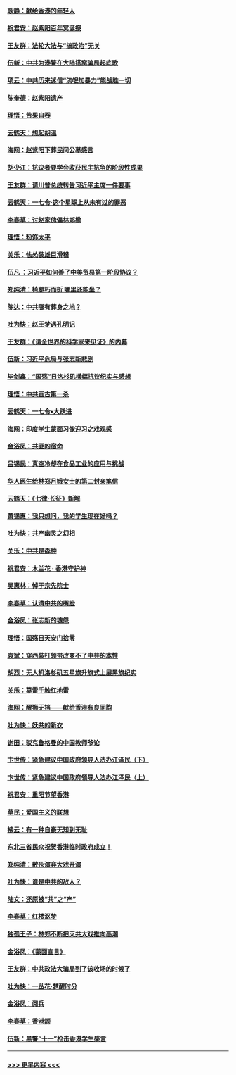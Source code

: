 #### [耿静：献给香港的年轻人](../pages/nsc993/n11602462.md?t=10211801) 
#### [祝君安：赵紫阳百年冥诞祭](../pages/nsc993/n11601386.md?t=10211801) 
#### [王友群：法轮大法与“搞政治”无关](../pages/nsc993/n11601658.md?t=10211801) 
#### [伍新：中共为港警在大陆搭窝骗局起底歌](../pages/nsc993/n11601536.md?t=10211801) 
#### [项云：中共历来迷信“流氓加暴力”能战胜一切](../pages/nsc993/n11601496.md?t=10211801) 
#### [陈奎德：赵紫阳遗产](../pages/nsc993/n11601444.md?t=10211801) 
#### [理悟：苦果自吞](../pages/nsc993/n11601385.md?t=10211801) 
#### [云鹤天：想起胡温](../pages/nsc993/n11600033.md?t=10211801) 
#### [海网：赵紫阳下葬民间公墓感言](../pages/nsc993/n11600021.md?t=10211801) 
#### [胡少江：抗议者要学会收获民主抗争的阶段性成果](../pages/nsc993/n11599626.md?t=10211801) 
#### [王友群：请川普总统转告习近平主席一件要事](../pages/nsc993/n11599533.md?t=10211801) 
#### [云鹤天：一七令‧这个星球上从未有过的罪恶](../pages/nsc993/n11598881.md?t=10211801) 
#### [李春草：讨赵家傀儡林郑檄](../pages/nsc993/n11598789.md?t=10211801) 
#### [理悟：粉饰太平](../pages/nsc993/n11598776.md?t=10211801) 
#### [关乐：怯怂装雄巨滑稽](../pages/nsc993/n11598767.md?t=10211801) 
#### [伍凡 ：习近平如何善了中美贸易第一阶段协议？](../pages/nsc993/n11596305.md?t=10211801) 
#### [郑纯清：椅腿朽而折 哪里还能坐？](../pages/nsc993/n11596273.md?t=10211801) 
#### [陈达：中共哪有葬身之地？](../pages/nsc993/n11596253.md?t=10211801) 
#### [吐为快：赵王梦遇孔明记](../pages/nsc993/n11596208.md?t=10211801) 
#### [王友群：《请全世界的科学家来见证》的内幕](../pages/nsc993/n11594091.md?t=10211801) 
#### [伍新：习近平危局与张志新悲剧](../pages/nsc993/n11594089.md?t=10211801) 
#### [毕剑鑫：“国殇”日洛杉矶横幅抗议纪实与感想](../pages/nsc993/n11591301.md?t=10211801) 
#### [理悟：中共亘古第一杀](../pages/nsc993/n11590734.md?t=10211801) 
#### [云鹤天：一七令•大跃进](../pages/nsc993/n11590699.md?t=10211801) 
#### [海网：印度学生蒙面习像迎习之戏观感](../pages/nsc993/n11590675.md?t=10211801) 
#### [金浴凤：共匪的宿命](../pages/nsc993/n11586383.md?t=10211801) 
#### [吕锡民：真空冷却在食品工业的应用与挑战](../pages/nsc993/n11585819.md?t=10211801) 
#### [华人医生给林郑月娥女士的第二封亲笔信](../pages/nsc993/n11585124.md?t=10211801) 
#### [云鹤天：《七律·长征》新解](../pages/nsc993/n11584578.md?t=10211801) 
#### [萧锡惠：我只想问，我的学生现在好吗？](../pages/nsc993/n11583828.md?t=10211801) 
#### [吐为快：共产幽灵之幻相](../pages/nsc993/n11583224.md?t=10211801) 
#### [关乐：中共是孬种](../pages/nsc993/n11582099.md?t=10211801) 
#### [祝君安：木兰花 · 香港守护神](../pages/nsc993/n11581782.md?t=10211801) 
#### [吴惠林：悼于宗先院士](../pages/nsc993/n11580283.md?t=10211801) 
#### [李春草：认清中共的嘴脸](../pages/nsc993/n11579954.md?t=10211801) 
#### [金浴凤：张志新的魂怨](../pages/nsc993/n11579913.md?t=10211801) 
#### [理悟：国殇日天安门拾零](../pages/nsc993/n11579843.md?t=10211801) 
#### [袁斌：穿西装打领带改变不了中共的本性](../pages/nsc993/n11579814.md?t=10211801) 
#### [胡烈：无人机洛杉矶五星旗升旗式上展黑旗纪实](../pages/nsc993/n11579322.md?t=10211801) 
#### [关乐：莫雷手触红地雷](../pages/nsc993/n11577862.md?t=10211801) 
#### [海网：醒狮无挡——献给香港有良同胞](../pages/nsc993/n11577835.md?t=10211801) 
#### [吐为快：妖共的新衣](../pages/nsc993/n11577575.md?t=10211801) 
#### [谢田：驳克鲁格曼的中国教师爷论](../pages/nsc993/n11575034.md?t=10211801) 
#### [卞世传：紧急建议中国政府领导人法办江泽民（下）](../pages/nsc993/n11573390.md?t=10211801) 
#### [卞世传：紧急建议中国政府领导人法办江泽民（上）](../pages/nsc993/n11573208.md?t=10211801) 
#### [祝君安：重阳节望香港](../pages/nsc993/n11573190.md?t=10211801) 
#### [草民：爱国主义的联想](../pages/nsc993/n11572333.md?t=10211801) 
#### [拂云：有一种自豪无知到无耻](../pages/nsc993/n11572006.md?t=10211801) 
#### [东北三省民众祝贺香港临时政府成立！](../pages/nsc993/n11571215.md?t=10211801) 
#### [郑纯清：散伙演弃大戏开演](../pages/nsc993/n11570826.md?t=10211801) 
#### [吐为快：谁是中共的敌人？](../pages/nsc993/n11570817.md?t=10211801) 
#### [陆文：还原被“共”之“产”](../pages/nsc993/n11570798.md?t=10211801) 
#### [李春草：红楼沤梦](../pages/nsc993/n11569673.md?t=10211801) 
#### [独孤王子：林郑不断把灭共大戏推向高潮](../pages/nsc993/n11569381.md?t=10211801) 
#### [金浴凤：《蒙面宣言》](../pages/nsc993/n11569368.md?t=10211801) 
#### [王友群：中共政法大骗局到了该收场的时候了](../pages/nsc993/n11568940.md?t=10211801) 
#### [吐为快：一丛花‧梦醒时分](../pages/nsc993/n11567491.md?t=10211801) 
#### [金浴凤：阅兵](../pages/nsc993/n11567454.md?t=10211801) 
#### [李春草：香港颂](../pages/nsc993/n11567444.md?t=10211801) 
#### [伍新：黑警“十一”枪击香港学生感言](../pages/nsc993/n11567426.md?t=10211801) 

----
#### [ >>> 更早内容 <<< ](../indexes/nsc993-earlier.md)
